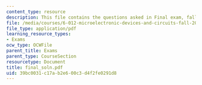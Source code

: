 ```yaml
---
content_type: resource
description: This file contains the questions asked in Final exam, fall 2005.
file: /media/courses/6-012-microelectronic-devices-and-circuits-fall-2005/39bc0031c17ab2e600c3d4f2fe0291d8_final_soln.pdf
file_type: application/pdf
learning_resource_types:
- Exams
ocw_type: OCWFile
parent_title: Exams
parent_type: CourseSection
resourcetype: Document
title: final_soln.pdf
uid: 39bc0031-c17a-b2e6-00c3-d4f2fe0291d8
---
```

